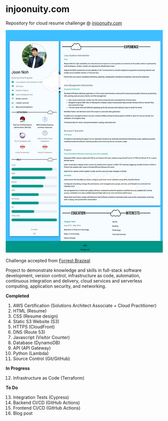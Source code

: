 # injoonuity.com
Repository for cloud resume challenge @ [injoonuity.com](https://injoonuity.com)

![injoonuity.png](injoonuity.png)

Challenge accepted from [Forrest Brazeal](https://forrestbrazeal.com/2020/04/23/the-cloud-resume-challenge/)

Project to demonstrate knowledge and skills in full-stack software development, version control, infrastructure as code, automation, continuous integration and delivery, cloud services and serverless computing, application security, and networking.

**Completed**
1. AWS Certification (Solutions Architect Associate + Cloud Practitioner)
2. HTML (Resume)
3. CSS (Resume design)
4. Static S3 Website (S3)
5. HTTPS (CloudFront)
6. DNS (Route 53)
7. Javascript (Visitor Counter)
8. Database (DynamoDB)
9. API (API Gateway)
10. Python (Lambda)
11. Source Control (Git/GitHub)

**In Progress**

12. Infrastructure as Code (Terraform)

**To Do**

13. Integration Tests (Cypress)
14. Backend CI/CD (GitHub Actions)
15. Frontend CI/CD (GitHub Actions)
16. Blog post
